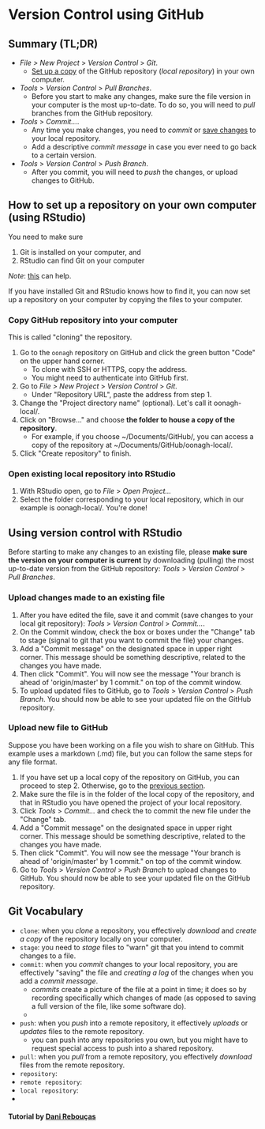# Version Control using GitHub

## Summary (TL;DR)
  - *File > New Project* > *Version Control* > *Git*. 
    - [Set up a copy](#copy-github-repository-into-your-computer) of the GitHub repository (*local repository*) in your own computer.
  - *Tools* > *Version Control* > *Pull Branches*. 
    - Before you start to make any changes, make sure the file version in your computer is the most up-to-date. To do so, you will need to *pull* branches from the GitHub repository.
  - *Tools* > *Commit...*. 
    - Any time you make changes, you need to *commit* or [save changes](#upload-changes-made-to-an-existing-file) to your local repository. 
    - Add a descriptive *commit message* in case you ever need to go back to a certain version.
  - *Tools* > *Version Control* > *Push Branch*. 
    - After you commit, you will need to *push* the changes, or upload changes to GitHub.

## How to set up a repository on your own computer (using RStudio)

You need to make sure

  1. Git is installed on your computer, and
  2. RStudio can find Git on your computer
  
  *Note*: [this](https://cfss.uchicago.edu/setup/git-with-rstudio/) can help.

If you have installed Git and RStudio knows how to find it, you can now set up a repository on your computer by copying the files to your computer.

### Copy GitHub repository into your computer

This is called "cloning" the repository.
  1. Go to the `oonagh` repository on GitHub and click the green button "Code" on the upper hand corner. 
      - To clone with SSH or HTTPS, copy the address. 
      - You might need to authenticate into GitHub first.
  2. Go to *File > New Project* > *Version Control* > *Git*. 
      - Under "Repository URL", paste the address from step 1.
  3. Change the "Project directory name" (optional). Let's call it oonagh-local/.
  4. Click on "Browse..." and choose __the folder to house a copy of the repository__.
      - For example, if you choose ~/Documents/GitHub/, you can access a copy of the repository at ~/Documents/GitHub/oonagh-local/.
  5. Click "Create repository" to finish.
 
### Open existing local repository into RStudio

1. With RStudio open, go to *File* > *Open Project...*
2. Select the folder corresponding to your local repository, which in our example is oonagh-local/. You're done! 
 
## Using version control with RStudio

Before starting to make any changes to an existing file, please **make sure the version on your computer is current** by downloading (pulling) the most up-to-date version from the GitHub repository: *Tools* > *Version Control* > *Pull Branches*.

### Upload changes made to an existing file

1. After you have edited the file, save it and commit (save changes to your local git repository): *Tools* > *Version Control* > *Commit...*. 
2. On the Commit window, check the box or boxes under the "Change" tab to stage (signal to git that you want to commit the file) your changes.
3. Add a "Commit message" on the designated space in upper right corner. This message should be something descriptive, related to the changes you have made. 
4. Then click "Commit". You will now see the message "Your branch is ahead of 'origin/master' by 1 commit." on top of the commit window.
5. To upload updated files to GitHub, go to *Tools* > *Version Control* > *Push Branch*. You should now be able to see your updated file on the GitHub repository.

### Upload new file to GitHub

Suppose you have been working on a file you wish to share on GitHub. This example uses a markdown (.md) file, but you can follow the same steps for any file format.

1. If you have set up a local copy of the repository on GitHub, you can proceed to step 2. Otherwise, go to the [previous section](#copy-github-repository-into-your-computer).
2. Make sure the file is in the folder of the local copy of the repository, and that in RStudio you have opened the project of your local repository.
3. Click *Tools* > *Commit...* and check the to commit the new file under the "Change" tab.
4. Add a "Commit message" on the designated space in upper right corner. This message should be something descriptive, related to the changes you have made. 
4. Then click "Commit". You will now see the message "Your branch is ahead of 'origin/master' by 1 commit." on top of the commit window.
5. Go to *Tools* > *Version Control* > *Push Branch* to upload changes to GitHub. You should now be able to see your updated file on the GitHub repository.
  

<!-- ## How to add new content to the Oonagh website

<!-- Easiest way to contribute to the website is to [set up a local project copy](#copy-github-repository-into-your-computer) on your own computer. That way, you can make changes to your *local* copy of the files and upload them to the main GitHub repository once you are ready. But don't forget to do this often so that others can also contribute to the most up-to-date version of the files.


<!--1. Create content in markdown (.md) or Rmarkdown (.Rmd) format. You can do so by:

<!--   a) creating a file using RStudio by going to *File* > *New File* > *Markdown File* or *R Markdown...*,
 
<!--   b) OR clicking on the **docs/** folder, then at the top click "Add File" and create a new .md file:
   <img src="/docs/new_file.png" width="700">
   <img src="/docs/new_file2.png" width="700">

<!--   c) OR uploading an existing file to the docs folder by clicking on the **docs/** folder, then at the top click "Add File" and click "Upload Files" instead,
   
2. Edit and upload changes by:

    a) [using RStudio](#upload-new-file-to-github),
    
    b) OR editing the file directly on GitHub. Click on the file you want to edit, then on the file window, upper right corner, you will see a pencil :pencil2: icon to edit. GitHub provides a file preview for Markdown and RMarkdown files.
-->


## Git Vocabulary

- `clone`: when you _clone_ a repository, you effectively _download_ and _create a copy_ of the repository locally on your computer.
- `stage`: you need to _stage_ files to "warn" git that you intend to commit changes to a file.
- `commit`: when you _commit_ changes to your local repository, you are effectively "saving" the file and _creating a log_ of the changes when you add a _commit message_.
    - _commits_ create a picture of the file at a point in time; it does so by recording specifically which changes of made (as opposed to saving a full version of the file, like some software do).
    - 
- `push`: when you _push_ into a remote repository, it effectively _uploads_ or _updates_ files to the remote repository.
    - you can push into any repositories you own, but you might have to request special access to push into a shared repository.
- `pull`: when you _pull_ from a remote repository, you effectively _download_ files from the remote repository.
- `repository`: 
- `remote repository`:
- `local repository`:
- 

#### Tutorial by [Dani Rebouças](https://www.github.com/drebouca)

